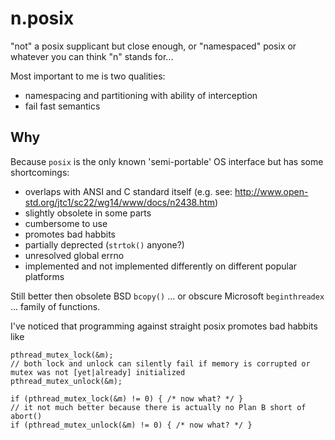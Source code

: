 # n.posix
"not" a posix supplicant but close enough, or "namespaced" posix or whatever you can think "n" stands for...

Most important to me is two qualities:

* namespacing and partitioning with ability of interception
* fail fast semantics

## Why

Because `posix` is the only known 'semi-portable' OS interface but has some shortcomings:

* overlaps with ANSI and C standard itself (e.g. see: http://www.open-std.org/jtc1/sc22/wg14/www/docs/n2438.htm)
* slightly obsolete in some parts
* cumbersome to use
* promotes bad habbits
* partially deprected (`strtok()` anyone?)
* unresolved global errno
* implemented and not implemented differently on different popular platforms

Still better then obsolete BSD `bcopy()` ... or obscure Microsoft `beginthreadex` ... family of functions.

I've noticed that programming against straight posix promotes bad habbits like

```
pthread_mutex_lock(&m);
// both lock and unlock can silently fail if memory is corrupted or mutex was not [yet|already] initialized
pthread_mutex_unlock(&m);
```

```
if (pthread_mutex_lock(&m) != 0) { /* now what? */ }
// it not much better because there is actually no Plan B short of abort()
if (pthread_mutex_unlock(&m) != 0) { /* now what? */ }
```
